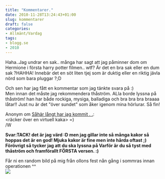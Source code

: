 ```yaml
---
title: "Kommentarer."
date: 2010-11-28T13:24:43+01:00
slug: kommentarer
draft: false
categories:
- Allmänt/Vardag
tags:
- blogg.se
- 2010
---
```

Haha..Jag undrar en sak.. många har sagt att jag påminner dom om Hermione i första harry potter filmen.. wtf? Är det en bra sak eller en dum sak ?HAHHA! Innebär det en söt liten tjej som är duktig eller en riktig jävla nörd som bara pluggar ?;D  
  
Och sen har jag fått en kommentar som jag tänkte svara på :)  
Men innan det måste jag rekommendera thåström. ALla borde lyssna på thåström! han har både rockiga, mysiga, balladiga och bra bra bra braaaa låtar!! Just nu är det "över sundet" som åker igenom mina hörlurar. Så fin!  
  
  
Anonym om [Såhär långt har jag kommit . .](http://camillalovgren.blogg.se/2010/november/sahar-langt-har-jag-kommi.html):  
<räcker över en virtuell kaka> =)  
/W  
  
**Svar:TACK! det är jag värd :D men jag gillar inte så många kakor så hoppas det är en god! Mjuka kakor är fine men inte hårda oftast ;)  
Förövrigt så tycker jag att du ska lyssna på Varför är du så tyst med thåström och framförallt FÖRSTA versen. :)**  
  
  
  
Får ni en random bild på mig från ollons fest nån gång i sommras innan operationen ^^  
![](/assets/images/blogg.se/dsc08778_119170254.jpg)
